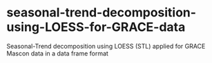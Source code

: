 # seasonal-trend-decomposition-using-LOESS-for-GRACE-data
Seasonal-Trend decomposition using LOESS (STL) applied for GRACE Mascon data in a data frame format
